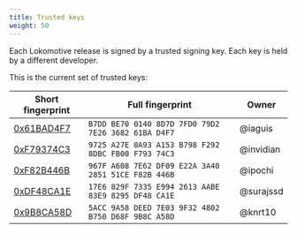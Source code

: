 ```yaml
---
title: Trusted keys
weight: 50
---
```


Each Lokomotive release is signed by a trusted signing key. Each key is held by
a different developer.

This is the current set of trusted keys:

| Short fingerprint               | Full fingerprint                                      | Owner         |
| ------------------------------- | ----------------------------------------------------- | ------------- |
| [0x61BAD4F7][key-iaguis]        | `B7DD BE70 0140 8D7D 7FD0 79D2 7E26 3682 61BA D4F7`   | @iaguis       |
| [0xF79374C3][key-invidian]      | `9725 A27E 0A93 A153 B798 F292 8DBC FB00 F793 74C3`   | @invidian     |
| [0xF82B446B][key-ipochi]        | `967F A608 7E62 DF09 E22A 3A40 2851 51CE F82B 446B`   | @ipochi       |
| [0xDF48CA1E][key-surajssd]      | `17E6 829F 7335 E994 2613 AABE 83E9 8295 DF48 CA1E`   | @surajssd     |
| [0x9B8CA58D][key-knrt10]        | `5ACC 9A58 DEED 7E03 9F32 4802 B750 D68F 9B8C A58D`   | @knrt10       |


[key-iaguis]: https://pgp.mit.edu/pks/lookup?search=0xB7DDBE7001408D7D7FD079D27E26368261BAD4F7&op=index&exact=on
[key-invidian]: https://pgp.mit.edu/pks/lookup?search=0x9725A27E0A93A153B798F2928DBCFB00F79374C3&op=index&exact=on
[key-ipochi]: https://pgp.mit.edu/pks/lookup?search=0x967FA6087E62DF09E22A3A40285151CEF82B446B&op=index&exact=on
[key-surajssd]: https://pgp.mit.edu/pks/lookup?search=0x17E6829F7335E9942613AABE83E98295DF48CA1E&op=index&exact=on
[key-knrt10]: https://pgp.mit.edu/pks/lookup?search=0x5ACC9A58DEED7E039F324802B750D68F9B8CA58D&op=index&exact=on
